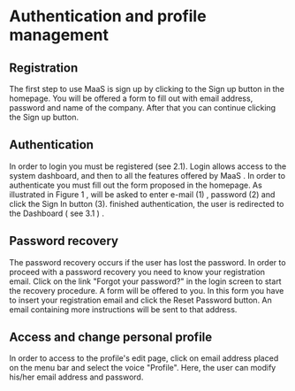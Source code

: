 # Authentication and profile management
## Registration
The first step to use MaaS is sign up by clicking to the Sign up button in the homepage. You will be offered a form to fill out with email address, password and name of the company. After that you can continue clicking the Sign up button.


## Authentication
In order to login you must be registered (see 2.1). Login allows access to the system dashboard, and then to all the features offered by MaaS . In order to authenticate
you must fill out the form proposed in the homepage. As illustrated in Figure 1 , will be
asked to enter e-mail (1) , password (2) and click the Sign In button (3). finished
authentication, the user is redirected to the Dashboard ( see 3.1 ) .



## Password recovery
The password recovery occurs if the user has lost the password. In order to proceed with a password recovery you need to know your registration email. Click on the link "Forgot your password?" in the login screen to start the recovery procedure.
A form will be offered to you. In this form you have to insert your registration email and click the Reset Password button. An email containing more instructions will be sent to that address.


## Access and change personal profile
In order to access to the profile's edit page, click on email address placed on the menu bar and select the voice "Profile". Here, the user can modify his/her email address and password.

